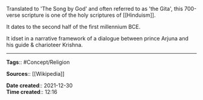 Translated to 'The Song by God' and often referred to as 'the Gita', this 700-verse scripture is one of the holy scriptures of [[Hinduism]].

It dates to the second half of the first millennium BCE.

It idset in a narrative framework of a dialogue between prince Arjuna and his guide & charioteer Krishna. 



---
**Tags**:: #Concept/Religion

**Sources**:: [[Wikipedia]]

**Date created**:: 2021-12-30  
**Time created**:: 12:16